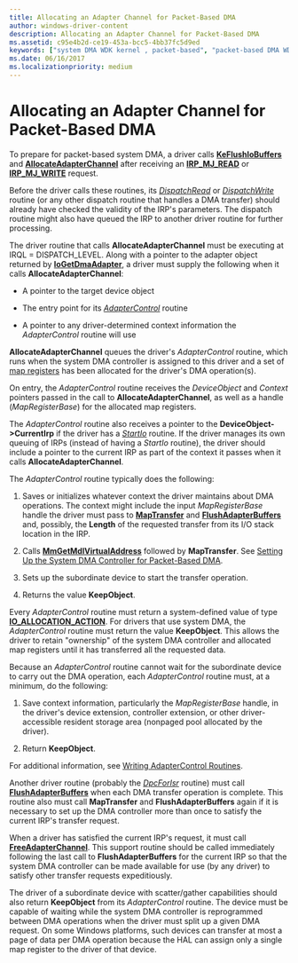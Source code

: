 ```yaml
---
title: Allocating an Adapter Channel for Packet-Based DMA
author: windows-driver-content
description: Allocating an Adapter Channel for Packet-Based DMA
ms.assetid: c95e4b2d-ce19-453a-bcc5-4bb37fc5d9ed
keywords: ["system DMA WDK kernel , packet-based", "packet-based DMA WDK kernel", "DMA transfers WDK kernel , packet-based", "allocating adapter channels", "adapter channel allocations WDK kernel", "AllocateAdapterChannel"]
ms.date: 06/16/2017
ms.localizationpriority: medium
---
```


# Allocating an Adapter Channel for Packet-Based DMA





To prepare for packet-based system DMA, a driver calls [**KeFlushIoBuffers**](https://msdn.microsoft.com/library/windows/hardware/ff552041) and [**AllocateAdapterChannel**](https://msdn.microsoft.com/library/windows/hardware/ff540573) after receiving an [**IRP\_MJ\_READ**](https://msdn.microsoft.com/library/windows/hardware/ff550794) or [**IRP\_MJ\_WRITE**](https://msdn.microsoft.com/library/windows/hardware/ff550819) request.

Before the driver calls these routines, its [*DispatchRead*](https://msdn.microsoft.com/library/windows/hardware/ff543376) or [*DispatchWrite*](https://msdn.microsoft.com/library/windows/hardware/ff544034) routine (or any other dispatch routine that handles a DMA transfer) should already have checked the validity of the IRP's parameters. The dispatch routine might also have queued the IRP to another driver routine for further processing.

The driver routine that calls **AllocateAdapterChannel** must be executing at IRQL = DISPATCH\_LEVEL. Along with a pointer to the adapter object returned by [**IoGetDmaAdapter**](https://msdn.microsoft.com/library/windows/hardware/ff549220), a driver must supply the following when it calls **AllocateAdapterChannel**:

-   A pointer to the target device object

-   The entry point for its [*AdapterControl*](https://msdn.microsoft.com/library/windows/hardware/ff540504) routine

-   A pointer to any driver-determined context information the *AdapterControl* routine will use

**AllocateAdapterChannel** queues the driver's *AdapterControl* routine, which runs when the system DMA controller is assigned to this driver and a set of [map registers](map-registers.md) has been allocated for the driver's DMA operation(s).

On entry, the *AdapterControl* routine receives the *DeviceObject* and *Context* pointers passed in the call to **AllocateAdapterChannel**, as well as a handle (*MapRegisterBase*) for the allocated map registers.

The *AdapterControl* routine also receives a pointer to the **DeviceObject-&gt;CurrentIrp** if the driver has a [*StartIo*](https://msdn.microsoft.com/library/windows/hardware/ff563858) routine. If the driver manages its own queuing of IRPs (instead of having a *StartIo* routine), the driver should include a pointer to the current IRP as part of the context it passes when it calls **AllocateAdapterChannel**.

The *AdapterControl* routine typically does the following:

1.  Saves or initializes whatever context the driver maintains about DMA operations. The context might include the input *MapRegisterBase* handle the driver must pass to [**MapTransfer**](https://msdn.microsoft.com/library/windows/hardware/ff554402) and [**FlushAdapterBuffers**](https://msdn.microsoft.com/library/windows/hardware/ff545917) and, possibly, the **Length** of the requested transfer from its I/O stack location in the IRP.

2.  Calls [**MmGetMdlVirtualAddress**](https://msdn.microsoft.com/library/windows/hardware/ff554539) followed by **MapTransfer**. See [Setting Up the System DMA Controller for Packet-Based DMA](setting-up-the-system-dma-controller-for-packet-based-dma.md).

3.  Sets up the subordinate device to start the transfer operation.

4.  Returns the value **KeepObject**.

Every *AdapterControl* routine must return a system-defined value of type [**IO\_ALLOCATION\_ACTION**](https://msdn.microsoft.com/library/windows/hardware/ff550534). For drivers that use system DMA, the *AdapterControl* routine must return the value **KeepObject**. This allows the driver to retain "ownership" of the system DMA controller and allocated map registers until it has transferred all the requested data.

Because an *AdapterControl* routine cannot wait for the subordinate device to carry out the DMA operation, each *AdapterControl* routine must, at a minimum, do the following:

1.  Save context information, particularly the *MapRegisterBase* handle, in the driver's device extension, controller extension, or other driver-accessible resident storage area (nonpaged pool allocated by the driver).

2.  Return **KeepObject**.

For additional information, see [Writing AdapterControl Routines](writing-adaptercontrol-routines.md).

Another driver routine (probably the [*DpcForIsr*](https://msdn.microsoft.com/library/windows/hardware/ff544079) routine) must call [**FlushAdapterBuffers**](https://msdn.microsoft.com/library/windows/hardware/ff545917) when each DMA transfer operation is complete. This routine also must call **MapTransfer** and **FlushAdapterBuffers** again if it is necessary to set up the DMA controller more than once to satisfy the current IRP's transfer request.

When a driver has satisfied the current IRP's request, it must call [**FreeAdapterChannel**](https://msdn.microsoft.com/library/windows/hardware/ff546507). This support routine should be called immediately following the last call to **FlushAdapterBuffers** for the current IRP so that the system DMA controller can be made available for use (by any driver) to satisfy other transfer requests expeditiously.

The driver of a subordinate device with scatter/gather capabilities should also return **KeepObject** from its *AdapterControl* routine. The device must be capable of waiting while the system DMA controller is reprogrammed between DMA operations when the driver must split up a given DMA request. On some Windows platforms, such devices can transfer at most a page of data per DMA operation because the HAL can assign only a single map register to the driver of that device.

 

 




